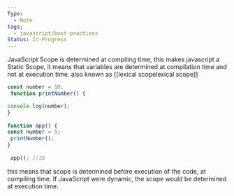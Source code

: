 ```yaml
---
Type:
  - Note
tags:
  - javascript/best-practices
Status: In-Progress
---
```

JavaScript Scope is determined at compiling time, this makes javascript a Static Scope, it means that variables are determined at compilation time and not at execution time.
also known as [[lexical scopelexical scope]]

``` javascript
const number = 10;  
 function printNumber() {  

console.log(number);  
}  
  
function app() {  
const number = 5;  
 printNumber();  
}  
  
 app(); //10
```

this means that  scope is determined before execution of the code, at compiling time. If JavaScript were dynamic, the scope would be determined at execution time.